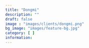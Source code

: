 ```yaml
---
title: "Dongmi"
description: ""
draft: false
image : "images/clients/dongmi.png"
bg_image: "images/feature-bg.jpg"
category: [ ] 
information:
---
```


